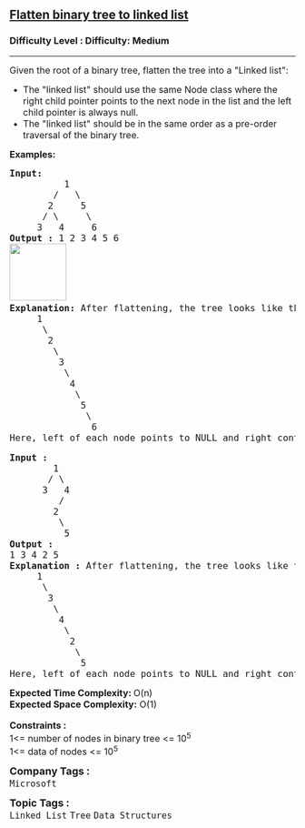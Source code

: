 <h2><a href="https://www.geeksforgeeks.org/problems/flatten-binary-tree-to-linked-list/1?page=2&category=Linked%20List&difficulty=Medium&sortBy=submissions">Flatten binary tree to linked list</a></h2><h3>Difficulty Level : Difficulty: Medium</h3><hr><div class="problems_problem_content__Xm_eO"><p><span style="font-size: 12pt;">Given the root of a binary tree, flatten the tree into a "Linked list":</span></p>
<ul>
<li><span style="font-size: 12pt;">The "linked list" should use the same Node class where the right child pointer points to the next node in the list and the left child pointer is always null.</span></li>
<li><span style="font-size: 12pt;">The "linked list" should be in the same order as a pre-order traversal of the binary tree.</span></li>
</ul>
<p><span style="font-size: 12pt;"><strong>Examples:</strong></span></p>
<pre><span style="font-size: 12pt;"><strong>Input: </strong>
          1
        /   \
       2     5
      / \     \
     3   4     6</span><br><span style="font-size: 12pt;"><strong>Output : </strong>1 2 3 4 5 6 </span><br><span style="font-size: 12pt;"><img src="https://media.geeksforgeeks.org/img-practice/prod/addEditProblem/706436/Web/Other/blobid0_1722839451.png" height="100"> </span><br><span style="font-size: 12pt;"><strong>Explanation: </strong>After flattening, the tree looks like this - <br><span style="font-size: 12pt;">     1
      \
       2
        \
         3
          \
           4
            \ 
             5 <br>              \<br>               6<br></span>Here, left of each node points to NULL and right contains the next node in preorder.The inorder traversal of this flattened tree is 1 2 3 4 5 6.</span><br><br><span style="font-size: 12pt;"><strong>Input :</strong>
        1
       / \
      3   4
         /
        2
         \
          5 
<strong>Output :</strong> 
1 3 4 2 5 
<strong>Explanation : </strong>After flattening, the tree looks like this -
     1
      \
       3
        \
         4
          \
           2
            \ 
             5 
Here, left of each node points to NULL and right contains the next node in preorder.The inorder traversal of this flattened tree is 1 3 4 2 5.</span></pre>
<div><span style="font-size: 12pt;"><strong>Expected Time Complexity: </strong>O(n)</span></div>
<div><span style="font-size: 12pt;"><strong>Expected Space&nbsp;</strong><strong style="font-family: -apple-system, BlinkMacSystemFont, 'Segoe UI', Roboto, Oxygen, Ubuntu, Cantarell, 'Open Sans', 'Helvetica Neue', sans-serif;">Complexity</strong><strong style="font-family: -apple-system, BlinkMacSystemFont, 'Segoe UI', Roboto, Oxygen, Ubuntu, Cantarell, 'Open Sans', 'Helvetica Neue', sans-serif;">:</strong><span style="font-family: -apple-system, BlinkMacSystemFont, 'Segoe UI', Roboto, Oxygen, Ubuntu, Cantarell, 'Open Sans', 'Helvetica Neue', sans-serif;"> O(1)</span></span></div>
<div>&nbsp;</div>
<div><span style="font-size: 12pt;"><strong>Constraints :</strong></span></div>
<div><span style="font-size: 12pt;">1&lt;= number of nodes in binary tree &lt;= 10<sup>5</sup></span></div>
<div><span style="font-size: 12pt;"><span style="font-family: -apple-system, BlinkMacSystemFont, 'Segoe UI', Roboto, Oxygen, Ubuntu, Cantarell, 'Open Sans', 'Helvetica Neue', sans-serif;">1&lt;= data of nodes &lt;= 10</span><sup style="font-family: -apple-system, BlinkMacSystemFont, 'Segoe UI', Roboto, Oxygen, Ubuntu, Cantarell, 'Open Sans', 'Helvetica Neue', sans-serif;">5</sup></span></div></div><p><span style=font-size:18px><strong>Company Tags : </strong><br><code>Microsoft</code>&nbsp;<br><p><span style=font-size:18px><strong>Topic Tags : </strong><br><code>Linked List</code>&nbsp;<code>Tree</code>&nbsp;<code>Data Structures</code>&nbsp;